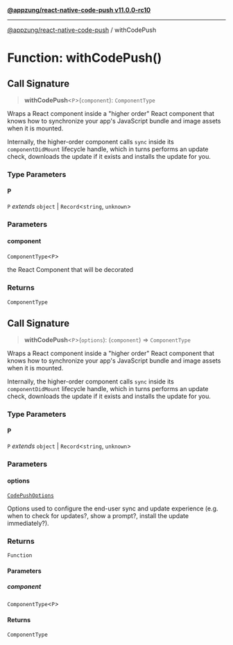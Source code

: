[**@appzung/react-native-code-push v11.0.0-rc10**](../README.md)

---

[@appzung/react-native-code-push](../README.md) / withCodePush

# Function: withCodePush()

## Call Signature

> **withCodePush**\<`P`\>(`component`): `ComponentType`

Wraps a React component inside a "higher order" React component that knows how to synchronize your app's JavaScript bundle and image assets when it is mounted.

Internally, the higher-order component calls `sync` inside its `componentDidMount` lifecycle handle, which in turns performs an update check, downloads the update if it exists and installs the update for you.

### Type Parameters

#### P

`P` _extends_ `object` \| `Record`\<`string`, `unknown`\>

### Parameters

#### component

`ComponentType`\<`P`\>

the React Component that will be decorated

### Returns

`ComponentType`

## Call Signature

> **withCodePush**\<`P`\>(`options`): (`component`) => `ComponentType`

Wraps a React component inside a "higher order" React component that knows how to synchronize your app's JavaScript bundle and image assets when it is mounted.

Internally, the higher-order component calls `sync` inside its `componentDidMount` lifecycle handle, which in turns performs an update check, downloads the update if it exists and installs the update for you.

### Type Parameters

#### P

`P` _extends_ `object` \| `Record`\<`string`, `unknown`\>

### Parameters

#### options

[`CodePushOptions`](../interfaces/CodePushOptions.md)

Options used to configure the end-user sync and update experience (e.g. when to check for updates?, show a prompt?, install the update immediately?).

### Returns

`Function`

#### Parameters

##### component

`ComponentType`\<`P`\>

#### Returns

`ComponentType`
